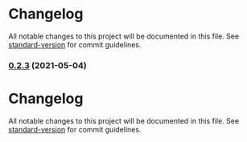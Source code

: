 # Changelog

All notable changes to this project will be documented in this file. See [standard-version](https://github.com/conventional-changelog/standard-version) for commit guidelines.

### [0.2.3](https://github.com/semperry/swapi-get/compare/v0.2.1...v0.2.3) (2021-05-04)

# Changelog

All notable changes to this project will be documented in this file. See [standard-version](https://github.com/conventional-changelog/standard-version) for commit guidelines.
